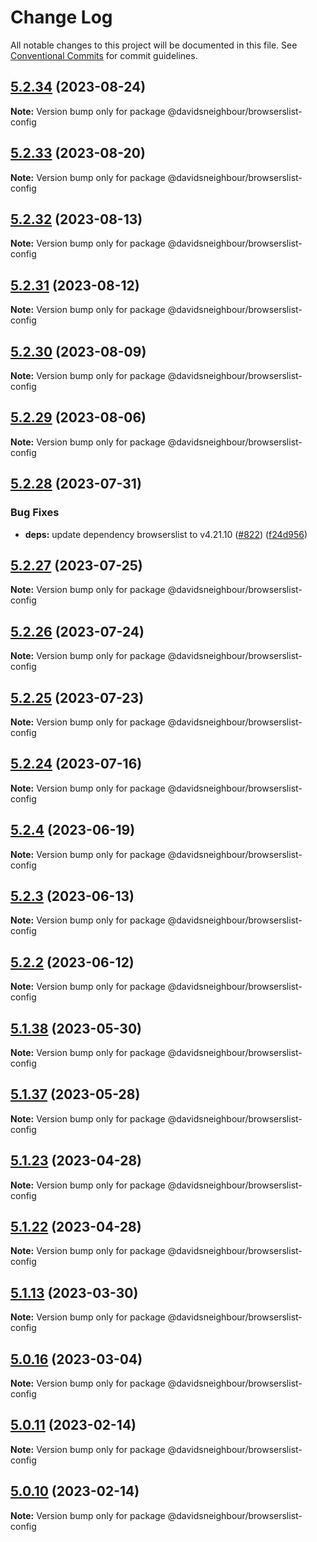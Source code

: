 # Change Log

All notable changes to this project will be documented in this file.
See [Conventional Commits](https://conventionalcommits.org) for commit guidelines.

## [5.2.34](https://github.com/davidsneighbour/configurations/compare/v5.2.33...v5.2.34) (2023-08-24)

**Note:** Version bump only for package @davidsneighbour/browserslist-config





## [5.2.33](https://github.com/davidsneighbour/configurations/compare/v5.2.32...v5.2.33) (2023-08-20)

**Note:** Version bump only for package @davidsneighbour/browserslist-config





## [5.2.32](https://github.com/davidsneighbour/configurations/compare/v5.2.31...v5.2.32) (2023-08-13)

**Note:** Version bump only for package @davidsneighbour/browserslist-config





## [5.2.31](https://github.com/davidsneighbour/configurations/compare/v5.2.30...v5.2.31) (2023-08-12)

**Note:** Version bump only for package @davidsneighbour/browserslist-config





## [5.2.30](https://github.com/davidsneighbour/configurations/compare/v5.2.29...v5.2.30) (2023-08-09)

**Note:** Version bump only for package @davidsneighbour/browserslist-config





## [5.2.29](https://github.com/davidsneighbour/configurations/compare/v5.2.28...v5.2.29) (2023-08-06)

**Note:** Version bump only for package @davidsneighbour/browserslist-config





## [5.2.28](https://github.com/davidsneighbour/configurations/compare/v5.2.27...v5.2.28) (2023-07-31)


### Bug Fixes

* **deps:** update dependency browserslist to v4.21.10 ([#822](https://github.com/davidsneighbour/configurations/issues/822)) ([f24d956](https://github.com/davidsneighbour/configurations/commit/f24d956730e03e09dad07a48cf7f38029022bc61))





## [5.2.27](https://github.com/davidsneighbour/configurations/compare/v5.2.26...v5.2.27) (2023-07-25)

**Note:** Version bump only for package @davidsneighbour/browserslist-config





## [5.2.26](https://github.com/davidsneighbour/configurations/compare/v5.2.25...v5.2.26) (2023-07-24)

**Note:** Version bump only for package @davidsneighbour/browserslist-config





## [5.2.25](https://github.com/davidsneighbour/configurations/compare/v5.2.24...v5.2.25) (2023-07-23)

**Note:** Version bump only for package @davidsneighbour/browserslist-config





## [5.2.24](davidsneighbour/configurations/compare/v5.2.23...v5.2.24) (2023-07-16)

**Note:** Version bump only for package @davidsneighbour/browserslist-config





## [5.2.4](davidsneighbour/configurations/compare/v5.2.3...v5.2.4) (2023-06-19)

**Note:** Version bump only for package @davidsneighbour/browserslist-config





## [5.2.3](davidsneighbour/configurations/compare/v5.2.2...v5.2.3) (2023-06-13)

**Note:** Version bump only for package @davidsneighbour/browserslist-config





## [5.2.2](davidsneighbour/configurations/compare/v5.2.1...v5.2.2) (2023-06-12)

**Note:** Version bump only for package @davidsneighbour/browserslist-config





## [5.1.38](davidsneighbour/configurations/compare/v5.1.37...v5.1.38) (2023-05-30)

**Note:** Version bump only for package @davidsneighbour/browserslist-config





## [5.1.37](davidsneighbour/configurations/compare/v5.1.36...v5.1.37) (2023-05-28)

**Note:** Version bump only for package @davidsneighbour/browserslist-config





## [5.1.23](davidsneighbour/configurations/compare/v5.1.22...v5.1.23) (2023-04-28)

**Note:** Version bump only for package @davidsneighbour/browserslist-config





## [5.1.22](davidsneighbour/configurations/compare/v5.1.21...v5.1.22) (2023-04-28)

**Note:** Version bump only for package @davidsneighbour/browserslist-config





## [5.1.13](davidsneighbour/configurations/compare/v5.1.12...v5.1.13) (2023-03-30)

**Note:** Version bump only for package @davidsneighbour/browserslist-config





## [5.0.16](davidsneighbour/configurations/compare/v5.0.15...v5.0.16) (2023-03-04)

**Note:** Version bump only for package @davidsneighbour/browserslist-config





## [5.0.11](davidsneighbour/configurations/compare/v5.0.10...v5.0.11) (2023-02-14)

**Note:** Version bump only for package @davidsneighbour/browserslist-config





## [5.0.10](davidsneighbour/configurations/compare/v5.0.9...v5.0.10) (2023-02-14)

**Note:** Version bump only for package @davidsneighbour/browserslist-config
